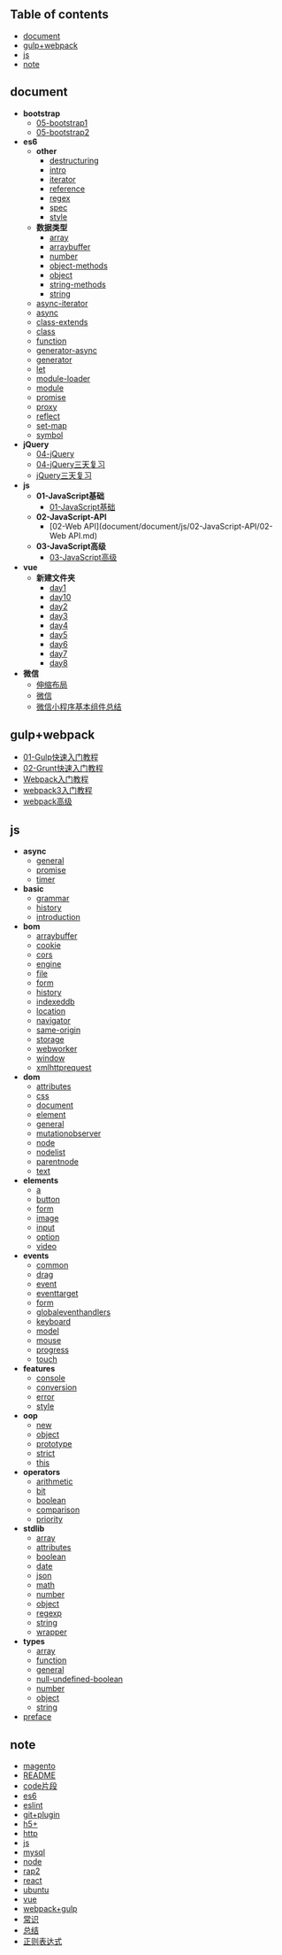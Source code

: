## Table of contents
  + [document](#document)
  + [gulp+webpack](#gulp+webpack)
  + [js](#js)
  + [note](#note)
## document
  + **bootstrap**
    + [05-bootstrap1](document/document/bootstrap/05-bootstrap1.md)
    + [05-bootstrap2](document/document/bootstrap/05-bootstrap2.md)
  + **es6**
    + **other**
      + [destructuring](document/document/es6/other/destructuring.md)
      + [intro](document/document/es6/other/intro.md)
      + [iterator](document/document/es6/other/iterator.md)
      + [reference](document/document/es6/other/reference.md)
      + [regex](document/document/es6/other/regex.md)
      + [spec](document/document/es6/other/spec.md)
      + [style](document/document/es6/other/style.md)
    + **数据类型**
      + [array](document/document/es6/数据类型/array.md)
      + [arraybuffer](document/document/es6/数据类型/arraybuffer.md)
      + [number](document/document/es6/数据类型/number.md)
      + [object-methods](document/document/es6/数据类型/object-methods.md)
      + [object](document/document/es6/数据类型/object.md)
      + [string-methods](document/document/es6/数据类型/string-methods.md)
      + [string](document/document/es6/数据类型/string.md)
    + [async-iterator](document/document/es6/async-iterator.md)
    + [async](document/document/es6/async.md)
    + [class-extends](document/document/es6/class-extends.md)
    + [class](document/document/es6/class.md)
    + [function](document/document/es6/function.md)
    + [generator-async](document/document/es6/generator-async.md)
    + [generator](document/document/es6/generator.md)
    + [let](document/document/es6/let.md)
    + [module-loader](document/document/es6/module-loader.md)
    + [module](document/document/es6/module.md)
    + [promise](document/document/es6/promise.md)
    + [proxy](document/document/es6/proxy.md)
    + [reflect](document/document/es6/reflect.md)
    + [set-map](document/document/es6/set-map.md)
    + [symbol](document/document/es6/symbol.md)
  + **jQuery**
    + [04-jQuery](document/document/jQuery/04-jQuery.md)
    + [04-jQuery三天复习](document/document/jQuery/04-jQuery三天复习.md)
    + [jQuery三天复习](document/document/jQuery/jQuery三天复习.md)
  + **js**
    + **01-JavaScript基础**
      + [01-JavaScript基础](document/document/js/01-JavaScript基础/01-JavaScript基础.md)
    + **02-JavaScript-API**
      + [02-Web API](document/document/js/02-JavaScript-API/02-Web API.md)
    + **03-JavaScript高级**
      + [03-JavaScript高级](document/document/js/03-JavaScript高级/03-JavaScript高级.md)
  + **vue**
    + **新建文件夹**
      + [day1](document/document/vue/新建文件夹/day1.md)
      + [day10](document/document/vue/新建文件夹/day10.md)
      + [day2](document/document/vue/新建文件夹/day2.md)
      + [day3](document/document/vue/新建文件夹/day3.md)
      + [day4](document/document/vue/新建文件夹/day4.md)
      + [day5](document/document/vue/新建文件夹/day5.md)
      + [day6](document/document/vue/新建文件夹/day6.md)
      + [day7](document/document/vue/新建文件夹/day7.md)
      + [day8](document/document/vue/新建文件夹/day8.md)
  + **微信**
    + [伸缩布局](document/document/微信/伸缩布局.md)
    + [微信](document/document/微信/微信.md)
    + [微信小程序基本组件总结](document/document/微信/微信小程序基本组件总结.md)
## gulp+webpack
  + [01-Gulp快速入门教程](document/gulp+webpack/01-Gulp快速入门教程.md)
  + [02-Grunt快速入门教程](document/gulp+webpack/02-Grunt快速入门教程.md)
  + [Webpack入门教程](document/gulp+webpack/Webpack入门教程.md)
  + [webpack3入门教程](document/gulp+webpack/webpack3入门教程.md)
  + [webpack高级](document/gulp+webpack/webpack高级.md)
## js
  + **async**
    + [general](document/js/async/general.md)
    + [promise](document/js/async/promise.md)
    + [timer](document/js/async/timer.md)
  + **basic**
    + [grammar](document/js/basic/grammar.md)
    + [history](document/js/basic/history.md)
    + [introduction](document/js/basic/introduction.md)
  + **bom**
    + [arraybuffer](document/js/bom/arraybuffer.md)
    + [cookie](document/js/bom/cookie.md)
    + [cors](document/js/bom/cors.md)
    + [engine](document/js/bom/engine.md)
    + [file](document/js/bom/file.md)
    + [form](document/js/bom/form.md)
    + [history](document/js/bom/history.md)
    + [indexeddb](document/js/bom/indexeddb.md)
    + [location](document/js/bom/location.md)
    + [navigator](document/js/bom/navigator.md)
    + [same-origin](document/js/bom/same-origin.md)
    + [storage](document/js/bom/storage.md)
    + [webworker](document/js/bom/webworker.md)
    + [window](document/js/bom/window.md)
    + [xmlhttprequest](document/js/bom/xmlhttprequest.md)
  + **dom**
    + [attributes](document/js/dom/attributes.md)
    + [css](document/js/dom/css.md)
    + [document](document/js/dom/document.md)
    + [element](document/js/dom/element.md)
    + [general](document/js/dom/general.md)
    + [mutationobserver](document/js/dom/mutationobserver.md)
    + [node](document/js/dom/node.md)
    + [nodelist](document/js/dom/nodelist.md)
    + [parentnode](document/js/dom/parentnode.md)
    + [text](document/js/dom/text.md)
  + **elements**
    + [a](document/js/elements/a.md)
    + [button](document/js/elements/button.md)
    + [form](document/js/elements/form.md)
    + [image](document/js/elements/image.md)
    + [input](document/js/elements/input.md)
    + [option](document/js/elements/option.md)
    + [video](document/js/elements/video.md)
  + **events**
    + [common](document/js/events/common.md)
    + [drag](document/js/events/drag.md)
    + [event](document/js/events/event.md)
    + [eventtarget](document/js/events/eventtarget.md)
    + [form](document/js/events/form.md)
    + [globaleventhandlers](document/js/events/globaleventhandlers.md)
    + [keyboard](document/js/events/keyboard.md)
    + [model](document/js/events/model.md)
    + [mouse](document/js/events/mouse.md)
    + [progress](document/js/events/progress.md)
    + [touch](document/js/events/touch.md)
  + **features**
    + [console](document/js/features/console.md)
    + [conversion](document/js/features/conversion.md)
    + [error](document/js/features/error.md)
    + [style](document/js/features/style.md)
  + **oop**
    + [new](document/js/oop/new.md)
    + [object](document/js/oop/object.md)
    + [prototype](document/js/oop/prototype.md)
    + [strict](document/js/oop/strict.md)
    + [this](document/js/oop/this.md)
  + **operators**
    + [arithmetic](document/js/operators/arithmetic.md)
    + [bit](document/js/operators/bit.md)
    + [boolean](document/js/operators/boolean.md)
    + [comparison](document/js/operators/comparison.md)
    + [priority](document/js/operators/priority.md)
  + **stdlib**
    + [array](document/js/stdlib/array.md)
    + [attributes](document/js/stdlib/attributes.md)
    + [boolean](document/js/stdlib/boolean.md)
    + [date](document/js/stdlib/date.md)
    + [json](document/js/stdlib/json.md)
    + [math](document/js/stdlib/math.md)
    + [number](document/js/stdlib/number.md)
    + [object](document/js/stdlib/object.md)
    + [regexp](document/js/stdlib/regexp.md)
    + [string](document/js/stdlib/string.md)
    + [wrapper](document/js/stdlib/wrapper.md)
  + **types**
    + [array](document/js/types/array.md)
    + [function](document/js/types/function.md)
    + [general](document/js/types/general.md)
    + [null-undefined-boolean](document/js/types/null-undefined-boolean.md)
    + [number](document/js/types/number.md)
    + [object](document/js/types/object.md)
    + [string](document/js/types/string.md)
  + [preface](document/js/preface.md)
## note
  + [magento](document/note/magento.md)
+ [README](document/README.md)
+ [code片段](document/code片段.md)
+ [es6](document/es6.md)
+ [eslint](document/eslint.md)
+ [git+plugin](document/git+plugin.md)
+ [h5+](document/h5+.md)
+ [http](document/http.md)
+ [js](document/js.md)
+ [mysql](document/mysql.md)
+ [node](document/node.md)
+ [rap2](document/rap2.md)
+ [react](document/react.md)
+ [ubuntu](document/ubuntu.md)
+ [vue](document/vue.md)
+ [webpack+gulp](document/webpack+gulp.md)
+ [常识](document/常识.md)
+ [总结](document/总结.md)
+ [正则表达式](document/正则表达式.md)
